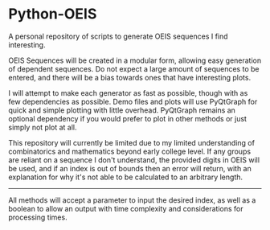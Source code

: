 # Python-OEIS
A personal repository of scripts to generate OEIS sequences I find interesting.

OEIS Sequences will be created in a modular form, allowing easy generation of dependent sequences. Do not expect a large
amount of sequences to be entered, and there will be a bias towards ones that have interesting plots.

I will attempt to make each generator as fast as possible, though with as few dependencies as possible. Demo files and 
plots will use PyQtGraph for quick and simple plotting with little overhead. PyQtGraph remains an optional dependency if
you would prefer to plot in other methods or just simply not plot at all.

This repository will currently be limited due to my limited understanding of combinatorics and mathematics beyond early 
college level. If any groups are reliant on a sequence I don't understand, the provided digits in OEIS will be used, and
if an index is out of bounds then an error will return, with an explanation for why it's not able to be calculated to an
arbitrary length.

---

All methods will accept a parameter to input the desired index, as well as a boolean to allow an output with time 
complexity and considerations for processing times.